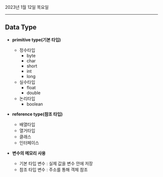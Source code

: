 2023년 1월 12일 목요일

---

## Data Type

- __primitive type(기본 타입)__
  - 정수타입
    - byte
    - char
    - short
    - int
    - long
  - 실수타입
    - float
    - double
  - 논리타입
    - boolean

- __reference type(참조 타입)__
  - 배열타입
  - 열거타입
  - 클래스
  - 인터페이스

- __변수의 메모리 사용__
  - 기본 타입 변수 : 실제 값을 변수 안에 저장
  - 참조 타입 변수 : 주소를 통해 객체 참조